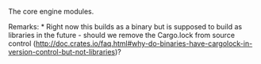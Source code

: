 The core engine modules.

Remarks:
	* Right now this builds as a binary but is supposed to build as libraries in the future - should we remove the Cargo.lock from source control (http://doc.crates.io/faq.html#why-do-binaries-have-cargolock-in-version-control-but-not-libraries)?
